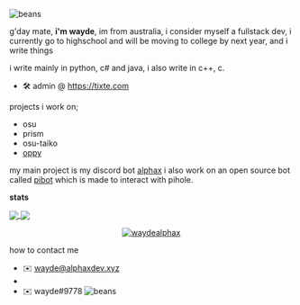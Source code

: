 ![beans](https://ok.osuhow.wtf/ez.png)

g'day mate, **i'm wayde**, im from australia, i consider myself a fullstack dev, i currently go to highschool and will be moving to college by next year, and i write things

i write mainly in python, c# and java, i also write in c++, c.

- 🛠 admin @ https://tixte.com

projects i work on;
- osu
- prism
- osu-taiko
- [oppy](https://github.com/waydealphax/oppy)

my main project is my discord bot [alphax](https://bot.alphaxdev.xyz)
i also work on an open source bot called [pibot](https://github.com/waydealphax/PiBot) which is made to interact with pihole.


**stats**

<a align="center" href="https://github.com/anuraghazra/github-readme-stats">
  <img align="center" src="https://github-readme-stats.vercel.app/api?username=waydealphax&count_private=true&theme=synthwave&show_icons=false" />
  <img align="center" src="https://github-readme-stats.vercel.app/api/top-langs/?username=waydealphax&layout=compact&theme=synthwave&count_private=true&exclude_repo=me.wayde.codes" />
  <p align="center"> <img src="https://komarev.com/ghpvc/?username=waydealphax&label=Profile%20views&color=00ffff&style=flat" alt="waydealphax" /> </p>
</a>


how to contact me
- ✉️ wayde@alphaxdev.xyz
- 
- ✉️ wayde#9778
![beans](https://ok.osuhow.wtf/ez.png)
